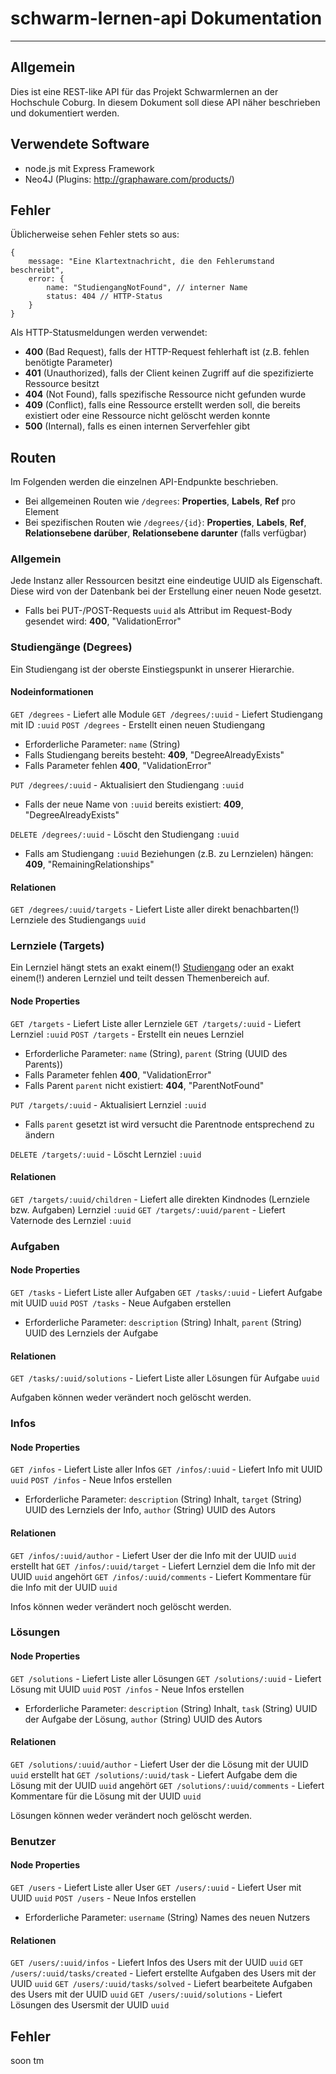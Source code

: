 # schwarm-lernen-api Dokumentation
---
## Allgemein
Dies ist eine REST-like API für das Projekt Schwarmlernen an der Hochschule Coburg.
In diesem Dokument soll diese API näher beschrieben und dokumentiert werden.

## Verwendete Software
* node.js mit Express Framework
* Neo4J (Plugins: http://graphaware.com/products/)

## Fehler
Üblicherweise sehen Fehler stets so aus:

	{
		message: "Eine Klartextnachricht, die den Fehlerumstand beschreibt",
		error: {
			name: "StudiengangNotFound", // interner Name
			status: 404 // HTTP-Status
		}
	}

Als HTTP-Statusmeldungen werden verwendet:

- **400** (Bad Request), falls der HTTP-Request fehlerhaft ist (z.B. fehlen benötigte Parameter)
- **401** (Unauthorized), falls der Client keinen Zugriff auf die spezifizierte Ressource besitzt
- **404** (Not Found), falls spezifische Ressource nicht gefunden wurde
- **409** (Conflict), falls eine Ressource erstellt werden soll, die bereits existiert oder eine Ressource nicht gelöscht werden konnte
- **500** (Internal), falls es einen internen Serverfehler gibt

## Routen
Im Folgenden werden die einzelnen API-Endpunkte beschrieben.

- Bei allgemeinen Routen wie `/degrees`: **Properties**, **Labels**, **Ref** pro Element
- Bei spezifischen Routen wie `/degrees/{id}`: **Properties**, **Labels**, **Ref**, **Relationsebene darüber**, **Relationsebene darunter** (falls verfügbar)

### Allgemein
Jede Instanz aller Ressourcen besitzt eine eindeutige UUID als Eigenschaft. Diese wird von der Datenbank bei der Erstellung einer neuen Node gesetzt.

- Falls bei PUT-/POST-Requests `uuid` als Attribut im Request-Body gesendet wird: **400**, "ValidationError"

### <a name="studiengang">Studiengänge (Degrees)</a>
Ein Studiengang ist der oberste Einstiegspunkt in unserer Hierarchie.

#### Nodeinformationen
`GET /degrees` - Liefert alle Module
`GET /degrees/:uuid` - Liefert Studiengang mit ID `:uuid`
`POST /degrees` - Erstellt einen neuen Studiengang

- Erforderliche Parameter: `name` (String)
- Falls Studiengang bereits besteht: **409**, "DegreeAlreadyExists"
- Falls Parameter fehlen **400**, "ValidationError"

`PUT /degrees/:uuid` - Aktualisiert den Studiengang `:uuid`

- Falls der neue Name von `:uuid` bereits existiert: **409**, "DegreeAlreadyExists"

`DELETE /degrees/:uuid` - Löscht den Studiengang `:uuid`

- Falls am Studiengang `:uuid` Beziehungen (z.B. zu Lernzielen) hängen: **409**, "RemainingRelationships"

#### Relationen
`GET /degrees/:uuid/targets` - Liefert Liste aller direkt benachbarten(!) Lernziele des Studiengangs `uuid`

### <a name="lernziel">Lernziele (Targets)</a>
Ein Lernziel hängt stets an exakt einem(!) [Studiengang](#studiengang) oder an exakt einem(!) anderen Lernziel und teilt dessen Themenbereich auf.

#### Node Properties
`GET /targets` - Liefert Liste aller Lernziele
`GET /targets/:uuid` - Liefert Lernziel `:uuid`
`POST /targets` - Erstellt ein neues Lernziel

- Erforderliche Parameter: `name` (String), `parent` (String (UUID des Parents))
- Falls Parameter fehlen **400**, "ValidationError"
- Falls Parent `parent` nicht existiert: **404**, "ParentNotFound"

`PUT /targets/:uuid` - Aktualisiert Lernziel `:uuid`

- Falls `parent` gesetzt ist wird versucht die Parentnode entsprechend zu ändern

`DELETE /targets/:uuid` - Löscht Lernziel `:uuid`

#### Relationen
`GET /targets/:uuid/children` - Liefert alle direkten Kindnodes (Lernziele bzw. Aufgaben) Lernziel `:uuid`
`GET /targets/:uuid/parent` - Liefert Vaternode des Lernziel `:uuid`

### <a name="aufgabe">Aufgaben</a>

#### Node Properties
`GET /tasks` - Liefert Liste aller Aufgaben
`GET /tasks/:uuid` - Liefert Aufgabe mit UUID `uuid`
`POST /tasks` - Neue Aufgaben erstellen

- Erforderliche Parameter: `description` (String) Inhalt, `parent` (String) UUID des Lernziels der Aufgabe

#### Relationen
`GET /tasks/:uuid/solutions` - Liefert Liste aller Lösungen für Aufgabe `uuid`

Aufgaben können weder verändert noch gelöscht werden.

### <a name="info">Infos</a>
#### Node Properties
`GET /infos` - Liefert Liste aller Infos
`GET /infos/:uuid` - Liefert Info mit UUID `uuid`
`POST /infos` - Neue Infos erstellen

- Erforderliche Parameter: `description` (String) Inhalt, `target` (String) UUID des Lernziels der Info, `author` (String) UUID des Autors

#### Relationen
`GET /infos/:uuid/author` - Liefert User der die Info mit der UUID `uuid` erstellt hat
`GET /infos/:uuid/target` - Liefert Lernziel dem die Info mit der UUID `uuid` angehört
`GET /infos/:uuid/comments` - Liefert Kommentare für die Info mit der UUID `uuid`

Infos können weder verändert noch gelöscht werden.

### <a name="lösung">Lösungen</a>
#### Node Properties
`GET /solutions` - Liefert Liste aller Lösungen
`GET /solutions/:uuid` - Liefert Lösung mit UUID `uuid`
`POST /infos` - Neue Infos erstellen

- Erforderliche Parameter: `description` (String) Inhalt, `task` (String) UUID der Aufgabe der Lösung, `author` (String) UUID des Autors

#### Relationen
`GET /solutions/:uuid/author` - Liefert User der die Lösung mit der UUID `uuid` erstellt hat
`GET /solutions/:uuid/task` - Liefert Aufgabe dem die Lösung mit der UUID `uuid` angehört
`GET /solutions/:uuid/comments` - Liefert Kommentare für die Lösung mit der UUID `uuid`

Lösungen können weder verändert noch gelöscht werden.

### <a name="benutzer">Benutzer</a>
#### Node Properties
`GET /users` - Liefert Liste aller User
`GET /users/:uuid` - Liefert User mit UUID `uuid`
`POST /users` - Neue Infos erstellen

- Erforderliche Parameter: `username` (String) Names des neuen Nutzers

#### Relationen
`GET /users/:uuid/infos` - Liefert Infos des Users mit der UUID `uuid`
`GET /users/:uuid/tasks/created` - Liefert erstellte Aufgaben des Users mit der UUID `uuid`
`GET /users/:uuid/tasks/solved` - Liefert bearbeitete Aufgaben des Users mit der UUID `uuid`
`GET /users/:uuid/solutions` - Liefert Lösungen des Usersmit der UUID `uuid`

## <a name="fehler">Fehler</a>
soon tm
